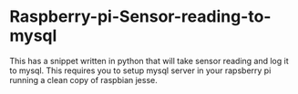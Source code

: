 # Raspberry-pi-Sensor-reading-to-mysql
This has a snippet written in python that will take sensor reading and log it to mysql. This requires you to setup mysql server in your rapsberry pi running a clean copy of raspbian jesse. 
